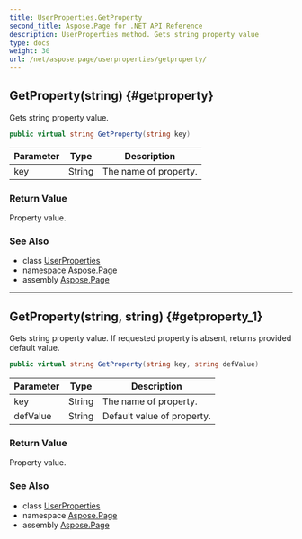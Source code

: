 ```yaml
---
title: UserProperties.GetProperty
second_title: Aspose.Page for .NET API Reference
description: UserProperties method. Gets string property value
type: docs
weight: 30
url: /net/aspose.page/userproperties/getproperty/
---
```

## GetProperty(string) {#getproperty}

Gets string property value.

```csharp
public virtual string GetProperty(string key)
```

| Parameter | Type | Description |
| --- | --- | --- |
| key | String | The name of property. |

### Return Value

Property value.

### See Also

* class [UserProperties](../)
* namespace [Aspose.Page](../../userproperties/)
* assembly [Aspose.Page](../../../)

---

## GetProperty(string, string) {#getproperty_1}

Gets string property value. If requested property is absent, returns provided default value.

```csharp
public virtual string GetProperty(string key, string defValue)
```

| Parameter | Type | Description |
| --- | --- | --- |
| key | String | The name of property. |
| defValue | String | Default value of property. |

### Return Value

Property value.

### See Also

* class [UserProperties](../)
* namespace [Aspose.Page](../../userproperties/)
* assembly [Aspose.Page](../../../)


